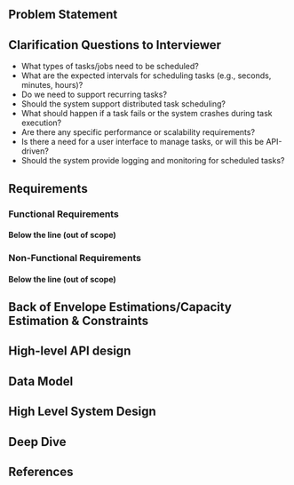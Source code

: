 ## Problem Statement

## Clarification Questions to Interviewer 
* What types of tasks/jobs need to be scheduled?
* What are the expected intervals for scheduling tasks (e.g., seconds, minutes, hours)?
* Do we need to support recurring tasks?
* Should the system support distributed task scheduling?
* What should happen if a task fails or the system crashes during task execution?
* Are there any specific performance or scalability requirements?
* Is there a need for a user interface to manage tasks, or will this be API-driven?
* Should the system provide logging and monitoring for scheduled tasks?

## Requirements
### Functional Requirements
#### Below the line (out of scope)
### Non-Functional Requirements
#### Below the line (out of scope)

## Back of Envelope Estimations/Capacity Estimation & Constraints
## High-level API design 
## Data Model
## High Level System Design
## Deep Dive
## References